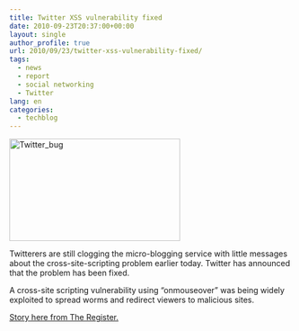 ```yaml
---
title: Twitter XSS vulnerability fixed
date: 2010-09-23T20:37:00+00:00
layout: single
author_profile: true
url: 2010/09/23/twitter-xss-vulnerability-fixed/
tags:
  - news
  - report
  - social networking
  - Twitter
lang: en
categories: 
  - techblog
---
```

[<img title="Twitter_bug" border="0" alt="Twitter_bug" src="http://lh4.ggpht.com/_vaUVXcmC3OI/TJuzaHis-3I/AAAAAAAACfY/1Q_MWAhZW9k/Twitter_bug_thumb%5B3%5D.jpg?imgmax=800" width="304" height="182" />](http://lh4.ggpht.com/_vaUVXcmC3OI/TJuzZJ6sFXI/AAAAAAAACfU/D7KPPLY1Lp8/s1600-h/Twitter_bug%5B5%5D.jpg)

Twitterers are still clogging the micro-blogging service with little messages about the cross-site-scripting problem earlier today. Twitter has announced that the problem has been fixed.

A cross-site scripting vulnerability using “onmouseover” was being widely exploited to spread worms and redirect viewers to malicious sites.

[Story here from The Register.](http://www.theregister.co.uk/2010/09/21/twitter_hack_mayhem/)